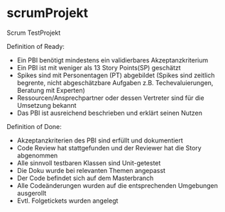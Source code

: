 # scrumProjekt
Scrum TestProjekt

Definition of Ready:
- Ein PBI benötigt mindestens ein validierbares Akzeptanzkriterium
- Ein PBI ist mit weniger als 13 Story Points(SP) geschätzt
- Spikes sind mit Personentagen (PT) abgebildet (Spikes sind zeitlich begrente, nicht abgeschätzbare Aufgaben z.B. Techevaluierungen, Beratung mit Experten)
- Ressourcen/Ansprechpartner oder dessen Vertreter sind für die Umsetzung bekannt
- Das PBI ist ausreichend beschrieben und erklärt seinen Nutzen

Definition of Done:
- Akzeptanzkriterien des PBI sind erfüllt und dokumentiert
- Code Review hat stattgefunden und der Reviewer hat die Story abgenommen
- Alle sinnvoll testbaren Klassen sind Unit-getestet
- Die Doku wurde bei relevanten Themen angepasst
- Der Code befindet sich auf dem Masterbranch
- Alle Codeänderungen wurden auf die entsprechenden Umgebungen ausgerollt
- Evtl. Folgetickets wurden angelegt
